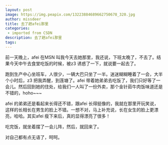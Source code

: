 ```yaml
---
layout: post
image: https://img.peapix.com/13223884689662750678_320.jpg
author: missdeer
title: 去了趟afei那里
categories: 
 - imported from CSDN
description: 去了趟afei那里
tags: 
---
```


前一天晚上，afei 在MSN 叫我今天去她那里，我还说，下班太晚了，不去了。结果今天中午去食堂吃饭的时候，被z3 诱惑了一下，就说要一起去了。

跑到生产中心坐班车，人很少，一辆大巴只坐了一半。迷迷糊糊睡着了一会，大半个小时后，z3 把我弄醒，到莲塘了。afei 带着她弟弟去吃饭了，我们只好等了一会儿。然后回到她的住处，给我们一人叫了一份外卖，那个金针茹牛肉饭味道还是不错的，hoho~~~

afei 的弟弟还是看起来长得还不错，跟afei 长得挺像的，我就在那里开玩笑说，这样的长相长在男生的脸上不错。一想不对，马上补充说，长在女生的脸上更漂亮，哈哈。其实afei 瘦下来后，真的显得漂亮了很多！

吃完饭，就坐着摆了一会儿阵，然后，就回来了。

对自己都有点无语了，呵呵。
